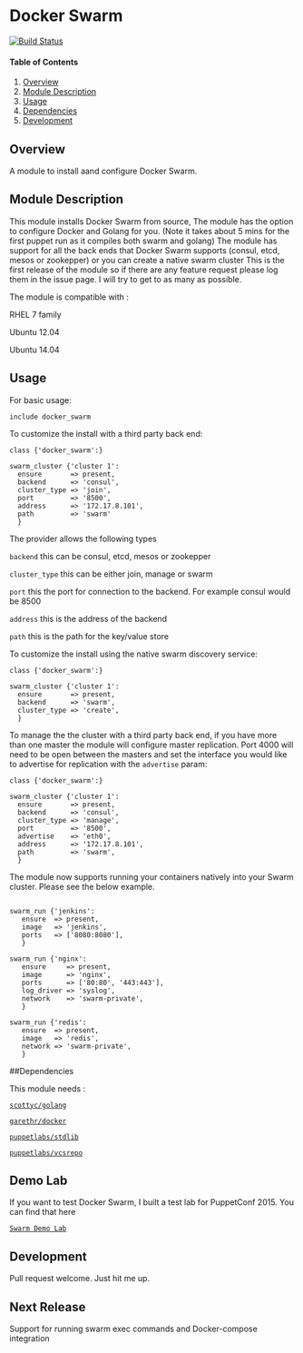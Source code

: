 # Docker Swarm

[![Build Status](https://travis-ci.org/scotty-c/puppet-docker_swarm.svg?branch=master)](https://travis-ci.org/scotty-c/puppet-docker_swarm)

#### Table of Contents

1. [Overview](#overview)
2. [Module Description](#module-description)
3. [Usage](#usage)
4. [Dependencies](#dependencies) 
5. [Development](#development)

## Overview

A module to install aand configure Docker Swarm.

## Module Description

This module installs Docker Swarm from source, The module has the option to configure Docker and Golang for you. (Note it takes about 5 mins for the first puppet run as it compiles both swarm and golang)
The module has support for all the back ends that Docker Swarm supports (consul, etcd, mesos or zookepper) or you can create a native swarm cluster
This is the first release of the module so if there are any feature request please log them in the issue page. I will try to get to as many as possible.


The module is compatible with :

RHEL 7 family

Ubuntu 12.04

Ubuntu 14.04


## Usage
For basic usage:
```
include docker_swarm
```
To customize the install with a third party back end:
```puppet
class {'docker_swarm':}

swarm_cluster {'cluster 1':
  ensure       => present,
  backend      => 'consul',
  cluster_type => 'join',
  port         => '8500',
  address      => '172.17.8.101',
  path         => 'swarm'
  } 
```
The provider allows the following types

````backend```` this can be consul, etcd, mesos or zookepper


`````cluster_type````` this can be either join, manage or swarm


````port```` this the port for connection to the backend. For example consul would be 8500

 
````address```` this is the address of the backend



````path```` this is the path for the key/value store


To customize the install using the native swarm discovery service:
```puppet
class {'docker_swarm':}

swarm_cluster {'cluster 1':
  ensure       => present,
  backend      => 'swarm',
  cluster_type => 'create',
  } 
```

To manage the the cluster with a third party back end, if you have more than one master the  module will configure master replication. Port 4000 will need to be open between the masters and set the interface you would like to  advertise for replication with the ```advertise``` param:
```puppet
class {'docker_swarm':}

swarm_cluster {'cluster 1':
  ensure       => present,
  backend      => 'consul',
  cluster_type => 'manage',
  port         => '8500',
  advertise    => 'eth0', 
  address      => '172.17.8.101',
  path         => 'swarm', 
  } 
```

The module now supports running your containers natively into your Swarm cluster. Please see the below example.
````puppet

swarm_run {'jenkins':
   ensure  => present,
   image   => 'jenkins',
   ports   => ['8080:8080'],
   }
  
swarm_run {'nginx':
   ensure     => present,
   image      => 'nginx',
   ports      => ['80:80', '443:443'],
   log_driver => 'syslog',
   network    => 'swarm-private',
   }  
  
swarm_run {'redis':
   ensure  => present,
   image   => 'redis',
   network => 'swarm-private',
   } 
````

##Dependencies 

This module needs : 

[`scottyc/golang`](https://github.com/scotty-c/puppet-golang)

[`garethr/docker`](https://github.com/garethr/garethr-docker)

[`puppetlabs/stdlib`](https://github.com/puppetlabs/puppetlabs-stdlib)

[`puppetlabs/vcsrepo`](https://github.com/puppetlabs/puppetlabs-vcsrepo)

## Demo Lab

If you want to test Docker Swarm, I built a test lab for PuppetConf 2015. You can find that here


[`Swarm Demo Lab`](https://github.com/scotty-c/puppet-meetup)


## Development

Pull request welcome. Just hit me up.

## Next Release
Support for running swarm exec commands and Docker-compose integration